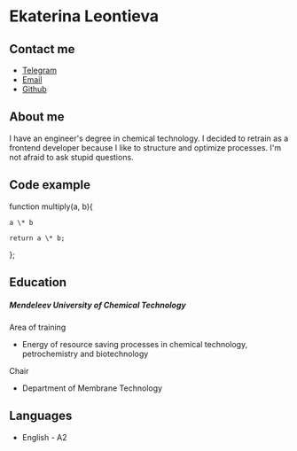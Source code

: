 # Ekaterina Leontieva

## Contact me
- [Telegram](https://t.me/koal_ko)
- [Email](mailto:katharina00000@gmail.com)
- [Github](https://github.com/apaetus)

## About me
I have an engineer's degree in chemical technology. I decided to retrain as a frontend developer because I like to structure and optimize processes. I'm not afraid to ask stupid questions.

## Code example
function multiply(a, b){
    
    a \* b
    
    return a \* b;

};

## Education
##### Mendeleev University of Chemical Technology

Area of training
 - Energy of resource saving processes in chemical technology, petrochemistry and biotechnology

Chair
 - Department of Membrane Technology

## Languages
 - English - A2
